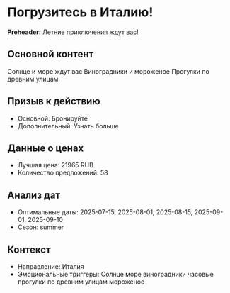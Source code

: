 # Погрузитесь в Италию!

**Preheader:** Летние приключения ждут вас!

## Основной контент

Солнце и море ждут вас
Виноградники и мороженое
Прогулки по древним улицам

## Призыв к действию

- Основной: Бронируйте
- Дополнительный: Узнать больше

## Данные о ценах

- Лучшая цена: 21965 RUB
- Количество предложений: 58

## Анализ дат

- Оптимальные даты: 2025-07-15, 2025-08-01, 2025-08-15, 2025-09-01, 2025-09-10
- Сезон: summer

## Контекст

- Направление: Италия
- Эмоциональные триггеры: Солнце море виноградники часовые прогулки по древним улицам мороженое
